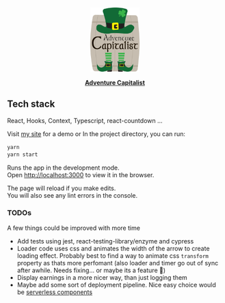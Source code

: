 <p align="center">
<img height="150" src="./src/assets/logo@1.5x.png">
</p>

<p align="center"><b><a href="https://tatendachawanzwa.com/adventure-capitalist/index.html">Adventure Capitalist</a></b></p>

## Tech stack
React, Hooks, Context, Typescript, react-countdown ...

Visit [my site](https://tatendachawanzwa.com/adventure-capitalist/index.html) for a demo or
In the project directory, you can run:

```bash
yarn
yarn start
```

Runs the app in the development mode.<br />
Open [http://localhost:3000](http://localhost:3000) to view it in the browser.

The page will reload if you make edits.<br />
You will also see any lint errors in the console.

### TODOs

A few things could be improved with more time
 - Add tests using jest, react-testing-library/enzyme and cypress
 - Loader code uses css and animates the width of the arrow to create loading effect. Probably best to find a way to animate css `transform` property as thats more perfomant (also loader and timer go out of sync after awhile. Needs fixing... or maybe its a feature 🤔)
 - Display earnings in a more nicer way, than just logging them
 - Maybe add some sort of deployment pipeline. Nice easy choice would be [serverless components](https://github.com/serverless/components)
